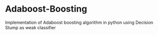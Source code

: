 # Adaboost-Boosting
Implementation of Adaboost boosting  algorithm in  python using Decision Stump as weak classifier 
